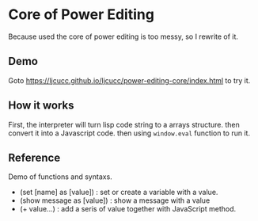 # Core of Power Editing 
Because used the core of power editing is too messy, so I rewrite of it.

## Demo 
Goto https://ljcucc.github.io/ljcucc/power-editing-core/index.html to try it.

## How it works
First, the interpreter will turn lisp code string to a arrays structure. then convert it into a Javascript code. then using `window.eval` function to run it.

## Reference
Demo of functions and syntaxs.
* (set [name] as [value]) : set or create a variable with a value.
* (show message as [value]) : show a message with a value
* (+ value...) : add a seris of value together with JavaScript method.